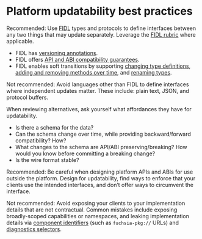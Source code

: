 # Platform updatability best practices

<span class="compare-better">Recommended</span>: Use [FIDL] types and protocols
to define interfaces between any two things that may update separately. Leverage
the [FIDL rubric][fidl-rubric] where applicable.

- FIDL has [versioning annotations][rfc-0083].
- FIDL offers [API and ABI compatibility guarantees][fidl-compatibility].
- FIDL enables soft transitions by supporting
  [changing type definitions][rfc-0061],
  [adding and removing methods over time][rfc-0021], and
  [renaming types][rfc-0048].

<span class="compare-worse">Not recommended</span>: Avoid languages other than
FIDL to define interfaces where independent updates matter. These include:
plain text, JSON, and protocol buffers.

When reviewing alternatives, ask yourself what affordances they have for
updatability.

- Is there a schema for the data?
- Can the schema change over time, while providing backward/forward
  compatibility? How?
- What changes to the schema are API/ABI preserving/breaking? How would you know
  before committing a breaking change?
- Is the wire format stable?

<span class="compare-better">Recommended</span>: Be careful when designing
platform APIs and ABIs for use outside the platform. Design for updatability, find
ways to enforce that your clients use the intended interfaces, and don’t offer
ways to circumvent the interface.

<span class="compare-worse">Not recommended</span>: Avoid exposing your clients
to your implementation details that are not contractual. Common mistakes include
exposing broadly-scoped capabilities or namespaces, and leaking implementation
details via [component identifiers][identifiers] (such as `fuchsia-pkg://` URLs)
and [diagnostics selectors][selectors].

[fidl]: /concepts/fidl/overview.md
[fidl-compatibility]: /development/languages/fidl/guides/compatibility/README.md
[fidl-rubric]: /development/api/fidl.md
[identifiers]: /concepts/components/v2/identifiers.md
[rfc-0021]: /contribute/governance/rfcs/0021_soft_transitions_methods_add_remove.md
[rfc-0048]: /contribute/governance/rfcs/0048_explicit_union_ordinals.md
[rfc-0061]: /contribute/governance/rfcs/0061_extensible_unions.md
[rfc-0083]: /contribute/governance/rfcs/0083_fidl_versioning.md
[selectors]: /reference/diagnostics/selectors.md
